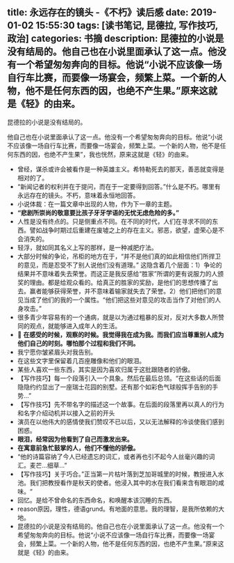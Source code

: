 title: 永远存在的镜头 -《不朽》读后感
date: 2019-01-02 15:55:30
tags: [读书笔记, 昆德拉, 写作技巧, 政治]
categories: 书摘
description: 昆德拉的小说是没有结局的。他自己也在小说里面承认了这一点。他没有一个希望匆匆奔向的目标。他说“小说不应该像一场自行车比赛，而要像一场宴会，频繁上菜。一个新的人物，他不是任何东西的因，也绝不产生果。”原来这就是《轻》的由来。
---

昆德拉的小说是没有结局的。

他自己也在小说里面承认了这一点。他没有一个希望匆匆奔向的目标。他说“小说不应该像一场自行车比赛，而要像一场宴会，频繁上菜。一个新的人物，他不是任何东西的因，也绝不产生果”，我也恍然，原来这就是《轻》的由来。

- 曾经，谋杀或许会被看作是一种英雄主义。希特勒死去的那天，善恶就变得是相对的了。
- “新闻记者的权利并在于提问，而在于一定要得到回答。”什么是不朽。哪里有永远存在的镜头。不朽，意味着永恒地回答。
- 小说体裁：在一篇文章中出现的人物，作为下一章的主题。
- **“悲剧所崇尚的敬意要比孩子牙牙学语的无忧无虑危险的多。”**
- 人性是没有终点的。只是侧重点不同。在不同的时代，人们在寻求不同的东西。譬如战争时期过后重建在废墟之上的存在主义。邪恶，欲望，虚荣心是不会消失的。
- 轻浮，就如同其名义上写的那样，是一种减肥疗法。
- 大部分时候的争论，吊柜的地方在于，“并不是他们真的如此相信他们所捍卫的意见，而是忍受不了别人说他们没有道理。” 这隐含着几个层面：1）争论的结果并不意味着失去荣誉。而这正是我反感给“胜家”所谓的更有说服力的人颁奖的理由。都是给观众看的。给真正的胜家的奖励，是他们的思想传播了出去。赢者能够获得荣誉，并不意味着输家就失去了荣誉。2）他们把他们的意见当成了他们的我的一个属性。“他们把这些对意见的攻击当作了对他们的人身攻击。”
- 很多青少年容易有的一个通病，就是以为通过粗暴的反对，反对大多数人所赞同的观点，就能够进入成年人的生活。
- 🌟 **在感受的时候，观察的时候。我觉得我在成为我。而我们应当尊重别人成为他们自己的时刻。哪怕那个过程和我们不同。**
- 我宁愿你皱紧眉头对我告别。
- 在这些文字里保留着几百座雕像和他们的眼泪。
- 某些人喜欢一些东西，其实是因为喜欢归属于这批跟随者的骄傲。
- 【写作技巧】每一个段落引入一个具象。然后在最后总领。“在这些话的后面隐隐约约显出了一座瑞士花园的别墅。还有那个如彩色气球般挥手告别的手势...”
- 【写作技巧】先不带名字的描述这一个故事。在后面的段落里再以真人的行为和名字介绍动机并以接入之前的开头
- 演员在以他伟大的感情使我们赞叹不已以后，又以无法解释的冷谈使我们感到困惑。
- **眼泪，经常因为他看到了自己而激发出来。**
- **在寓意前急忙鼓掌的人，他们不懂他的骄傲。**
- “他的诗篇容纳了今人已经遗忘的词汇，或者再也引不起今人丝毫兴趣的词汇。麦芒…细草…”
- 【写作技巧】关于巧合。”正当第一片枯叶落到芝加哥城里的时候，教授进入水池。我们把教授看作是秋天的使者。他浸入其中的水在我们看来含有眼泪的咸味。“
- 回忆。是给不曾命名的东西命名，和唤醒本该沉睡的东西。
- reason原因，理性，德语grund。有地面的意思。我的理智，是我所依赖的大地。
- 昆德拉的小说是没有结局的。他自己也在小说里面承认了这一点。他没有一个希望匆匆奔向的目标。他说“小说不应该像一场自行车比赛，而要像一场宴会，频繁上菜。一个新的人物，他不是任何东西的因，也绝不产生果。”原来这就是《轻》的由来。
